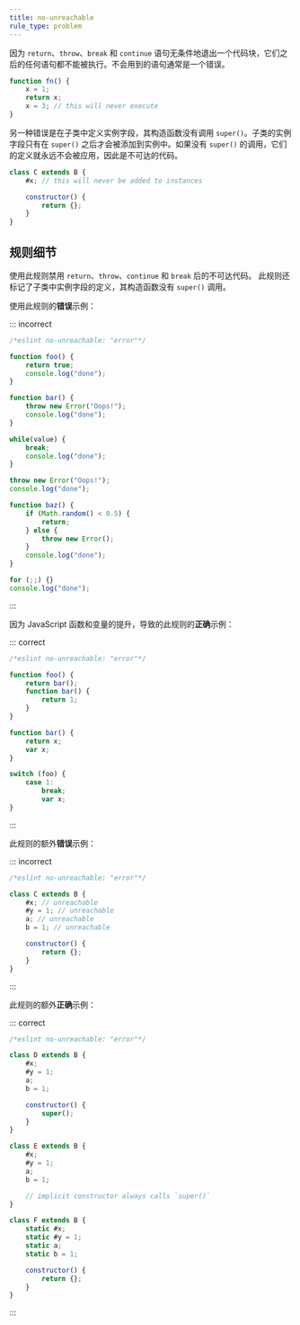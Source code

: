 ```yaml
---
title: no-unreachable
rule_type: problem
---
```


因为 `return`、`throw`、`break` 和 `continue` 语句无条件地退出一个代码块，它们之后的任何语句都不能被执行。不会用到的语句通常是一个错误。

```js
function fn() {
    x = 1;
    return x;
    x = 3; // this will never execute
}
```

另一种错误是在子类中定义实例字段，其构造函数没有调用 `super()`。子类的实例字段只有在 `super()` 之后才会被添加到实例中。如果没有 `super()` 的调用，它们的定义就永远不会被应用，因此是不可达的代码。

```js
class C extends B {
    #x; // this will never be added to instances

    constructor() {
        return {};
    }
}
```

## 规则细节

使用此规则禁用 `return`、`throw`、`continue` 和 `break` 后的不可达代码。 此规则还标记了子类中实例字段的定义，其构造函数没有 `super()` 调用。

使用此规则的**错误**示例：

::: incorrect

```js
/*eslint no-unreachable: "error"*/

function foo() {
    return true;
    console.log("done");
}

function bar() {
    throw new Error("Oops!");
    console.log("done");
}

while(value) {
    break;
    console.log("done");
}

throw new Error("Oops!");
console.log("done");

function baz() {
    if (Math.random() < 0.5) {
        return;
    } else {
        throw new Error();
    }
    console.log("done");
}

for (;;) {}
console.log("done");
```

:::

因为 JavaScript 函数和变量的提升，导致的此规则的**正确**示例：

::: correct

```js
/*eslint no-unreachable: "error"*/

function foo() {
    return bar();
    function bar() {
        return 1;
    }
}

function bar() {
    return x;
    var x;
}

switch (foo) {
    case 1:
        break;
        var x;
}
```

:::

此规则的额外**错误**示例：

::: incorrect

```js
/*eslint no-unreachable: "error"*/

class C extends B {
    #x; // unreachable
    #y = 1; // unreachable
    a; // unreachable
    b = 1; // unreachable

    constructor() {
        return {};
    }
}
```

:::

此规则的额外**正确**示例：

::: correct

```js
/*eslint no-unreachable: "error"*/

class D extends B {
    #x;
    #y = 1;
    a;
    b = 1;

    constructor() {
        super();
    }
}

class E extends B {
    #x;
    #y = 1;
    a;
    b = 1;

    // implicit constructor always calls `super()`
}

class F extends B {
    static #x;
    static #y = 1;
    static a;
    static b = 1;

    constructor() {
        return {};
    }
}
```

:::
